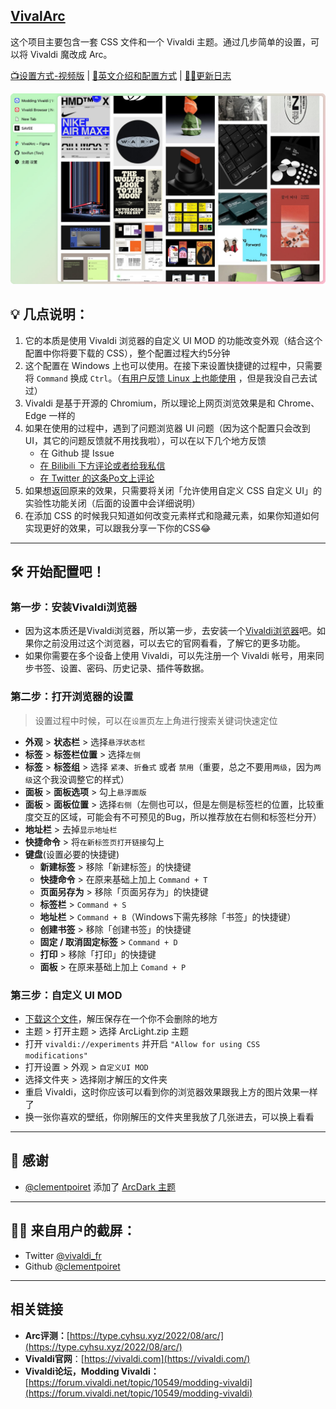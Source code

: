 ## [VivalArc](https://arc.tovi.fun)
这个项目主要包含一套 CSS 文件和一个 Vivaldi 主题。通过几步简单的设置，可以将 Vivaldi 魔改成 Arc。

[📺设置方式-视频版](https://www.bilibili.com/video/BV1fe4y1a7WQ) | [📝英文介绍和配置方式](./README.md) | [🧑‍💻更新日志](./docs/changelog-cn.md)

![截屏预览](assets/vivalarc_screenshot.jpg)

## 💡 **几点说明：**

1. 它的本质是使用 Vivaldi 浏览器的自定义 UI MOD 的功能改变外观（结合这个配置中你将要下载的 CSS），整个配置过程大约5分钟
2. 这个配置在 Windows 上也可以使用。在接下来设置快捷键的过程中，只需要将 `Command` 换成 `Ctrl`。（[有用户反馈  Linux 上也能使用](https://twitter.com/vivaldi_fr/status/1684643796942815233) ，但是我没自己去试过）
3. Vivaldi 是基于开源的 Chromium，所以理论上网页浏览效果是和 Chrome、 Edge 一样的
4. 如果在使用的过程中，遇到了问题浏览器 UI 问题（因为这个配置只会改到UI，其它的问题反馈就不用找我啦），可以在以下几个地方反馈
    - 在 Github 提 Issue
    - [在 Bilibili 下方评论或者给我私信](https://www.bilibili.com/video/BV1fe4y1a7WQ/)
    - [在 Twitter 的这条Po文上评论](https://twitter.com/tovizhong/status/1563447293600493569)
5. 如果想返回原来的效果，只需要将关闭「允许使用自定义 CSS 自定义 UI」的实验性功能关闭（后面的设置中会详细说明）
6. 在添加 CSS 的时候我只知道如何改变元素样式和隐藏元素，如果你知道如何实现更好的效果，可以跟我分享一下你的CSS😂

---

## 🛠️ 开始配置吧！

### 第一步：安装Vivaldi浏览器

- 因为这本质还是Vivaldi浏览器，所以第一步，去安装一个[Vivaldi浏览器](https://vivaldi.com)吧。如果你之前没用过这个浏览器，可以去它的官网看看，了解它的更多功能。
- 如果你需要在多个设备上使用 Vivaldi，可以先注册一个 Vivaldi 帐号，用来同步书签、设置、密码、历史记录、插件等数据。

### 第二步：打开浏览器的设置

> 设置过程中时候，可以在`设置`页左上角进行搜索关键词快速定位
- **外观** > **状态栏** > 选择`悬浮状态栏`
- **标签** > **标签栏位置** > 选择`左侧`
- **标签** > **标签组** > 选择 `紧凑`、`折叠式` 或者 `禁用`（重要，总之不要用`两级`，因为`两级`这个我没调整它的样式）
- **面板** > **面板选项** > 勾上`悬浮面版`
- **面板** > **面板位置** > 选择`右侧`（左侧也可以，但是左侧是标签栏的位置，比较重度交互的区域，可能会有不可预见的Bug，所以推荐放在右侧和标签栏分开）
- **地址栏** > 去掉`显示地址栏`
- **快捷命令** > 将`在新标签页打开链接`勾上
- **键盘**(设置必要的快捷键)
    - **新建标签** > 移除「新建标签」的快捷键
    - **快捷命令** > 在原来基础上加上 `Command + T`
    - **页面另存为** > 移除「页面另存为」的快捷键
    - **标签栏** > `Command + S`
    - **地址栏** > `Command + B`（Windows下需先移除「书签」的快捷键）
    - **创建书签** > 移除「创建书签」的快捷键
    - **固定 / 取消固定标签** > `Command + D`
    - **打印** > 移除「打印」的快捷键
    - **面板** > 在原来基础上加上 `Comand + P`

### 第三步：自定义 UI MOD

- [下载这个文件](https://github.com/tovifun/VivalArc/archive/refs/heads/main.zip)，解压保存在一个你不会删除的地方
- 主题 > 打开主题 >  选择 ArcLight.zip 主题
- 打开 `vivaldi://experiments` 并开启  `"Allow for using CSS modifications"`
- 打开设置 > 外观 > `自定义UI MOD`
- 选择文件夹 > 选择刚才解压的文件夹
- 重启 Vivaldi，这时你应该可以看到你的浏览器效果跟我上方的图片效果一样了
- 换一张你喜欢的壁纸，你刚解压的文件夹里我放了几张进去，可以换上看看

---

## 💌 感谢
- [@clementpoiret](https://github.com/clementpoiret) 添加了 [ArcDark 主题](https://github.com/tovifun/VivalArc/pull/5)

---

## 🧑‍💻 来自用户的截屏：
- Twitter [@vivaldi_fr](https://twitter.com/vivaldi_fr/status/1684643796942815233)
- Github [@clementpoiret](https://github.com/tovifun/VivalArc/pull/5)

---

## 相关链接

- **Arc评测：**[https://type.cyhsu.xyz/2022/08/arc/](https://type.cyhsu.xyz/2022/08/arc/)
- **Vivaldi官网**：[https://vivaldi.com](https://vivaldi.com/)
- **Vivaldi论坛，Modding Vivaldi：**[https://forum.vivaldi.net/topic/10549/modding-vivaldi](https://forum.vivaldi.net/topic/10549/modding-vivaldi)